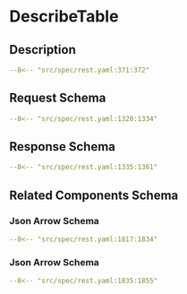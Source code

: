 # DescribeTable

## Description

```yaml
--8<-- "src/spec/rest.yaml:371:372"
```

## Request Schema

```yaml
--8<-- "src/spec/rest.yaml:1320:1334"
```
## Response Schema

```yaml
--8<-- "src/spec/rest.yaml:1335:1361"
```

## Related Components Schema
### Json Arrow Schema

```yaml
--8<-- "src/spec/rest.yaml:1817:1834"
```
### Json Arrow Schema

```yaml
--8<-- "src/spec/rest.yaml:1835:1855"
```

